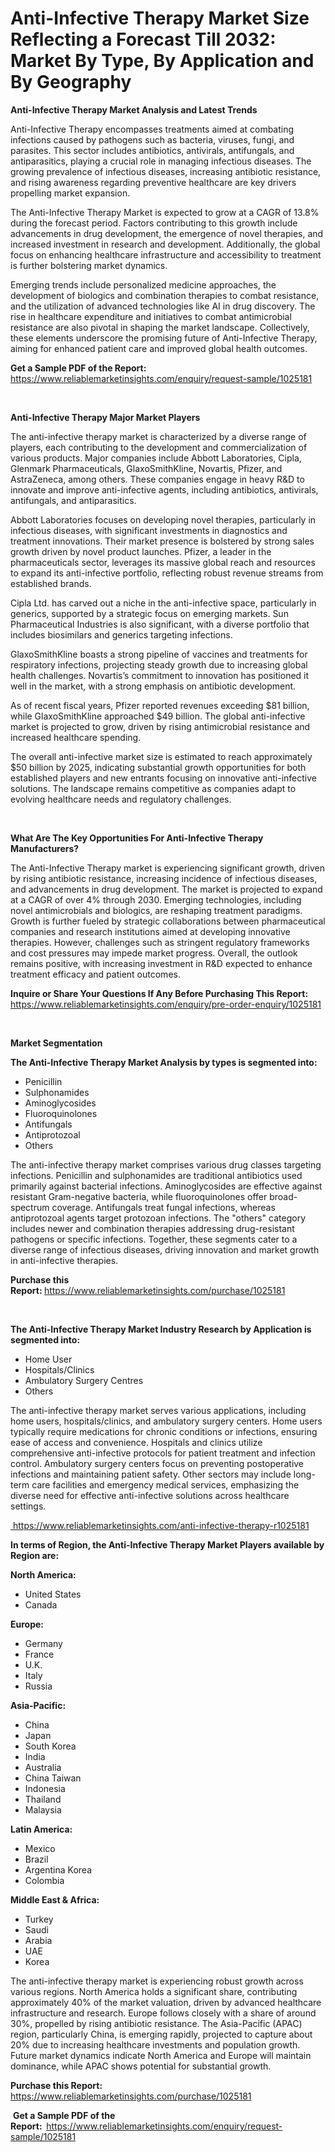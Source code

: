 <p><h1>Anti-Infective Therapy Market Size Reflecting a Forecast Till 2032: Market By Type, By Application and By Geography</h1></p><p><strong>Anti-Infective Therapy Market Analysis and Latest Trends</strong></p>
<p><p>Anti-Infective Therapy encompasses treatments aimed at combating infections caused by pathogens such as bacteria, viruses, fungi, and parasites. This sector includes antibiotics, antivirals, antifungals, and antiparasitics, playing a crucial role in managing infectious diseases. The growing prevalence of infectious diseases, increasing antibiotic resistance, and rising awareness regarding preventive healthcare are key drivers propelling market expansion.</p><p>The Anti-Infective Therapy Market is expected to grow at a CAGR of 13.8% during the forecast period. Factors contributing to this growth include advancements in drug development, the emergence of novel therapies, and increased investment in research and development. Additionally, the global focus on enhancing healthcare infrastructure and accessibility to treatment is further bolstering market dynamics. </p><p>Emerging trends include personalized medicine approaches, the development of biologics and combination therapies to combat resistance, and the utilization of advanced technologies like AI in drug discovery. The rise in healthcare expenditure and initiatives to combat antimicrobial resistance are also pivotal in shaping the market landscape. Collectively, these elements underscore the promising future of Anti-Infective Therapy, aiming for enhanced patient care and improved global health outcomes.</p></p>
<p><strong>Get a Sample PDF of the Report:&nbsp;</strong> <a href="https://www.reliablemarketinsights.com/enquiry/request-sample/1025181?utm_campaign=2246&utm_medium=2&utm_source=Github&utm_content=ia&utm_term=19042025&utm_id=anti-infective-therapy">https://www.reliablemarketinsights.com/enquiry/request-sample/1025181</a></p>
<p>&nbsp;</p>
<p><strong>Anti-Infective Therapy Major Market Players</strong></p>
<p><p>The anti-infective therapy market is characterized by a diverse range of players, each contributing to the development and commercialization of various products. Major companies include Abbott Laboratories, Cipla, Glenmark Pharmaceuticals, GlaxoSmithKline, Novartis, Pfizer, and AstraZeneca, among others. These companies engage in heavy R&D to innovate and improve anti-infective agents, including antibiotics, antivirals, antifungals, and antiparasitics.</p><p>Abbott Laboratories focuses on developing novel therapies, particularly in infectious diseases, with significant investments in diagnostics and treatment innovations. Their market presence is bolstered by strong sales growth driven by novel product launches. Pfizer, a leader in the pharmaceuticals sector, leverages its massive global reach and resources to expand its anti-infective portfolio, reflecting robust revenue streams from established brands.</p><p>Cipla Ltd. has carved out a niche in the anti-infective space, particularly in generics, supported by a strategic focus on emerging markets. Sun Pharmaceutical Industries is also significant, with a diverse portfolio that includes biosimilars and generics targeting infections.</p><p>GlaxoSmithKline boasts a strong pipeline of vaccines and treatments for respiratory infections, projecting steady growth due to increasing global health challenges. Novartis’s commitment to innovation has positioned it well in the market, with a strong emphasis on antibiotic development.</p><p>As of recent fiscal years, Pfizer reported revenues exceeding $81 billion, while GlaxoSmithKline approached $49 billion. The global anti-infective market is projected to grow, driven by rising antimicrobial resistance and increased healthcare spending.</p><p>The overall anti-infective market size is estimated to reach approximately $50 billion by 2025, indicating substantial growth opportunities for both established players and new entrants focusing on innovative anti-infective solutions. The landscape remains competitive as companies adapt to evolving healthcare needs and regulatory challenges.</p></p>
<p>&nbsp;</p>
<p><strong>What Are The Key Opportunities For Anti-Infective Therapy Manufacturers?</strong></p>
<p><p>The Anti-Infective Therapy market is experiencing significant growth, driven by rising antibiotic resistance, increasing incidence of infectious diseases, and advancements in drug development. The market is projected to expand at a CAGR of over 4% through 2030. Emerging technologies, including novel antimicrobials and biologics, are reshaping treatment paradigms. Growth is further fueled by strategic collaborations between pharmaceutical companies and research institutions aimed at developing innovative therapies. However, challenges such as stringent regulatory frameworks and cost pressures may impede market progress. Overall, the outlook remains positive, with increasing investment in R&D expected to enhance treatment efficacy and patient outcomes.</p></p>
<p><strong>Inquire or Share Your Questions If Any Before Purchasing This Report:</strong> <a href="https://www.reliablemarketinsights.com/enquiry/pre-order-enquiry/1025181?utm_campaign=2246&utm_medium=2&utm_source=Github&utm_content=ia&utm_term=19042025&utm_id=anti-infective-therapy">https://www.reliablemarketinsights.com/enquiry/pre-order-enquiry/1025181</a></p>
<p>&nbsp;</p>
<p><strong>Market Segmentation</strong></p>
<p><strong>The Anti-Infective Therapy Market Analysis by types is segmented into:</strong></p>
<p><ul><li>Penicillin</li><li>Sulphonamides</li><li>Aminoglycosides</li><li>Fluoroquinolones</li><li>Antifungals</li><li>Antiprotozoal</li><li>Others</li></ul></p>
<p><p>The anti-infective therapy market comprises various drug classes targeting infections. Penicillin and sulphonamides are traditional antibiotics used primarily against bacterial infections. Aminoglycosides are effective against resistant Gram-negative bacteria, while fluoroquinolones offer broad-spectrum coverage. Antifungals treat fungal infections, whereas antiprotozoal agents target protozoan infections. The "others" category includes newer and combination therapies addressing drug-resistant pathogens or specific infections. Together, these segments cater to a diverse range of infectious diseases, driving innovation and market growth in anti-infective therapies.</p></p>
<p><strong>Purchase this Report:&nbsp;</strong><a href="https://www.reliablemarketinsights.com/purchase/1025181?utm_campaign=2246&utm_medium=2&utm_source=Github&utm_content=ia&utm_term=19042025&utm_id=anti-infective-therapy">https://www.reliablemarketinsights.com/purchase/1025181</a></p>
<p>&nbsp;</p>
<p><strong>The Anti-Infective Therapy Market Industry Research by Application is segmented into:</strong></p>
<p><ul><li>Home User</li><li>Hospitals/Clinics</li><li>Ambulatory Surgery Centres</li><li>Others</li></ul></p>
<p><p>The anti-infective therapy market serves various applications, including home users, hospitals/clinics, and ambulatory surgery centers. Home users typically require medications for chronic conditions or infections, ensuring ease of access and convenience. Hospitals and clinics utilize comprehensive anti-infective protocols for patient treatment and infection control. Ambulatory surgery centers focus on preventing postoperative infections and maintaining patient safety. Other sectors may include long-term care facilities and emergency medical services, emphasizing the diverse need for effective anti-infective solutions across healthcare settings.</p></p>
<p><a href="https://www.reliablemarketinsights.com/anti-infective-therapy-r1025181?utm_campaign=2246&utm_medium=2&utm_source=Github&utm_content=ia&utm_term=19042025&utm_id=anti-infective-therapy">&nbsp;https://www.reliablemarketinsights.com/anti-infective-therapy-r1025181</a></p>
<p><strong>In terms of Region, the Anti-Infective Therapy Market Players available by Region are:</strong></p>
<p>
    <p> <strong> North America: </strong>
        <ul>
            <li>United States</li>
            <li>Canada</li>
        </ul>
        </p> 
    <p> <strong> Europe: </strong>
        <ul>
            <li>Germany</li>
            <li>France</li>
            <li>U.K.</li>
            <li>Italy</li>
            <li>Russia</li>
        </ul>
        </p> 
    <p> <strong> Asia-Pacific: </strong>
        <ul>
            <li>China</li>
            <li>Japan</li>
            <li>South Korea</li>
            <li>India</li>
            <li>Australia</li>
            <li>China Taiwan</li>
            <li>Indonesia</li>
            <li>Thailand</li>
            <li>Malaysia</li>
        </ul>
        </p> 
    <p> <strong> Latin America: </strong>
        <ul>
            <li>Mexico</li>
            <li>Brazil</li>
            <li>Argentina Korea</li>
            <li>Colombia</li>
        </ul>
        </p> 
    <p> <strong> Middle East & Africa: </strong>
        <ul>
            <li>Turkey</li>
            <li>Saudi</li>
            <li>Arabia</li>
            <li>UAE</li>
            <li>Korea</li>
        </ul>
    </p>
    </p>
<p><p>The anti-infective therapy market is experiencing robust growth across various regions. North America holds a significant share, contributing approximately 40% of the market valuation, driven by advanced healthcare infrastructure and research. Europe follows closely with a share of around 30%, propelled by rising antibiotic resistance. The Asia-Pacific (APAC) region, particularly China, is emerging rapidly, projected to capture about 20% due to increasing healthcare investments and population growth. Future market dynamics indicate North America and Europe will maintain dominance, while APAC shows potential for substantial growth.</p></p>
<p><strong>Purchase this Report: </strong><a href="https://www.reliablemarketinsights.com/purchase/1025181?utm_campaign=2246&utm_medium=2&utm_source=Github&utm_content=ia&utm_term=19042025&utm_id=anti-infective-therapy">https://www.reliablemarketinsights.com/purchase/1025181</a></p>
<p>&nbsp;<strong>Get a Sample PDF of the Report:&nbsp;&nbsp;</strong><a href="https://www.reliablemarketinsights.com/enquiry/request-sample/1025181?utm_campaign=2246&utm_medium=2&utm_source=Github&utm_content=ia&utm_term=19042025&utm_id=anti-infective-therapy">https://www.reliablemarketinsights.com/enquiry/request-sample/1025181</a></p>
<p><strong></strong></p>
<p><p></p><p></p><p></p></p>
